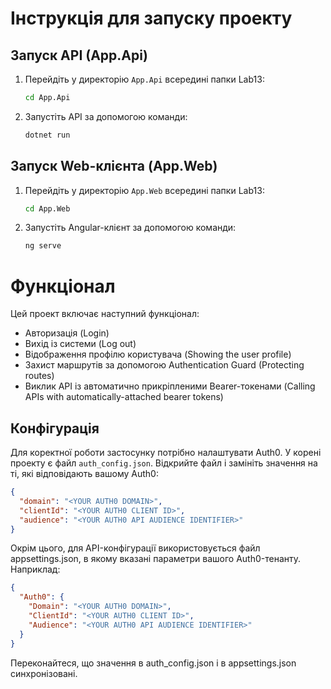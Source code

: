 # Інструкція для запуску проекту

## Запуск API (App.Api)
1. Перейдіть у директорію `App.Api` всередині папки Lab13:
   ```bash
   cd App.Api

2. Запустіть API за допомогою команди:
    ```bash
    dotnet run

## Запуск Web-клієнта (App.Web)
1. Перейдіть у директорію `App.Web` всередині папки Lab13:
    ```bash
    cd App.Web
2. Запустіть Angular-клієнт за допомогою команди:
    ```bash
    ng serve

# Функціонал

Цей проект включає наступний функціонал:
- Авторизація (Login)
- Вихід із системи (Log out)
- Відображення профілю користувача (Showing the user profile)
- Захист маршрутів за допомогою Authentication Guard (Protecting routes)
- Виклик API із автоматично прикріпленими Bearer-токенами (Calling APIs with automatically-attached bearer tokens)

## Конфігурація

Для коректної роботи застосунку потрібно налаштувати Auth0. У корені проекту є файл `auth_config.json`. Відкрийте файл і замініть значення на ті, які відповідають вашому Auth0:

```json
{
  "domain": "<YOUR AUTH0 DOMAIN>",
  "clientId": "<YOUR AUTH0 CLIENT ID>",
  "audience": "<YOUR AUTH0 API AUDIENCE IDENTIFIER>"
}
```
Окрім цього, для API-конфігурації використовується файл appsettings.json, в якому вказані параметри вашого Auth0-тенанту. Наприклад:

```json
{
  "Auth0": {
    "Domain": "<YOUR AUTH0 DOMAIN>",
    "ClientId": "<YOUR AUTH0 CLIENT ID>",
    "Audience": "<YOUR AUTH0 API AUDIENCE IDENTIFIER>"
  }
}
```
Переконайтеся, що значення в auth_config.json і в appsettings.json синхронізовані.